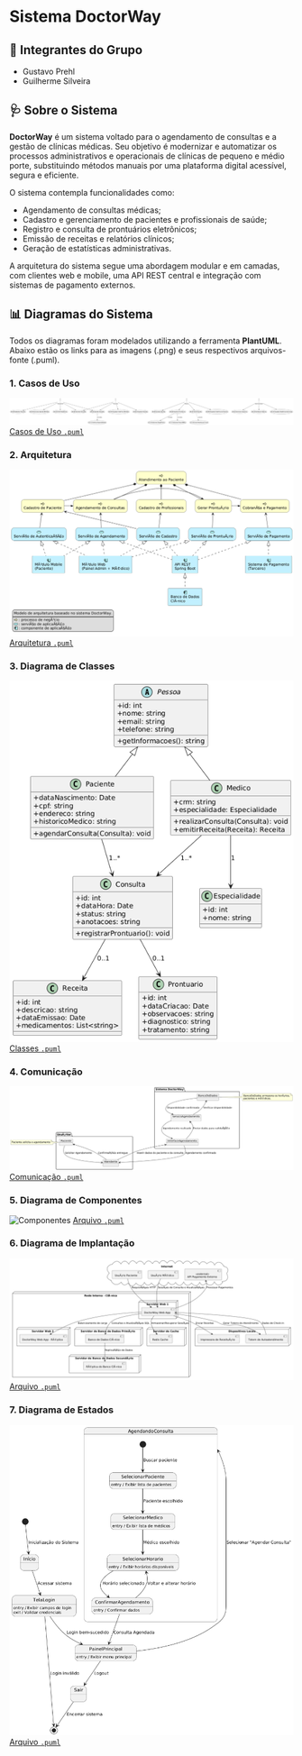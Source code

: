 # Sistema DoctorWay

## 👥 Integrantes do Grupo

- Gustavo Prehl
- Guilherme Silveira

## 🩺 Sobre o Sistema

**DoctorWay** é um sistema voltado para o agendamento de consultas e a gestão de clínicas médicas. Seu objetivo é modernizar e automatizar os processos administrativos e operacionais de clínicas de pequeno e médio porte, substituindo métodos manuais por uma plataforma digital acessível, segura e eficiente.

O sistema contempla funcionalidades como:

- Agendamento de consultas médicas;
- Cadastro e gerenciamento de pacientes e profissionais de saúde;
- Registro e consulta de prontuários eletrônicos;
- Emissão de receitas e relatórios clínicos;
- Geração de estatísticas administrativas.

A arquitetura do sistema segue uma abordagem modular e em camadas, com clientes web e mobile, uma API REST central e integração com sistemas de pagamento externos.

## 📊 Diagramas do Sistema

Todos os diagramas foram modelados utilizando a ferramenta **PlantUML**. Abaixo estão os links para as imagens (.png) e seus respectivos arquivos-fonte (.puml).

### 1. Casos de Uso
 ![Casos de Uso](./Projeto%20PlantUML%20API/plantuml_diagrams/Casos%20de%20uso%20-%20DoctorWay.png)
 [Casos de Uso `.puml`](./Projeto%20PlantUML%20API/plantuml_code/Casos%20de%20Uso%20-%20DoctorWay.puml)

### 2. Arquitetura
 ![Arquitetura](./Projeto%20PlantUML%20API/plantuml_diagrams/Arquitetura%20-%20DoctorWay.png)
 [Arquitetura `.puml`](./Projeto%20PlantUML%20API/plantuml_code/Arquitetura%20-%20DoctorWay.puml)

### 3. Diagrama de Classes
 ![Classes](./Projeto%20PlantUML%20API/plantuml_diagrams/Classes%20-%20DoctorWay.png)
 [Classes `.puml`](./Projeto%20PlantUML%20API/plantuml_code/Classes%20-%20DoctorWay.puml)

### 4. Comunicação
![Comunicação](./Projeto%20PlantUML%20API/plantuml_diagrams/Comunicação%20-%20DoctorWay.png)
[Comunicação `.puml`](./Projeto%20PlantUML%20API/plantuml_code/Comunicação%20-%20DoctorWay.puml)

### 5. Diagrama de Componentes
 ![Componentes](./Projeto%20PlantUML%20API/plantuml_diagrams/Diagrama%20de%20Componentes%20%20DoctorWay.png)
 [Arquivo `.puml`](./Projeto%20PlantUML%20API/plantuml_code/Diagrama%20de%20Componentes.pul)

### 6. Diagrama de Implantação
 ![Implantação](./Projeto%20PlantUML%20API/plantuml_diagrams/Implantação%20-%20DoctorWay.png)
 [Arquivo `.puml`](./Projeto%20PlantUML%20API/plantuml_code/Implantação%20-%20DoctorWay.puml)

### 7. Diagrama de Estados
 ![Estados](./Projeto%20PlantUML%20API/plantuml_diagrams/Estados.png)
 [Arquivo `.puml`](./Projeto%20PlantUML%20API/plantuml_code/Estados%20-%20DoctorWay.puml)
